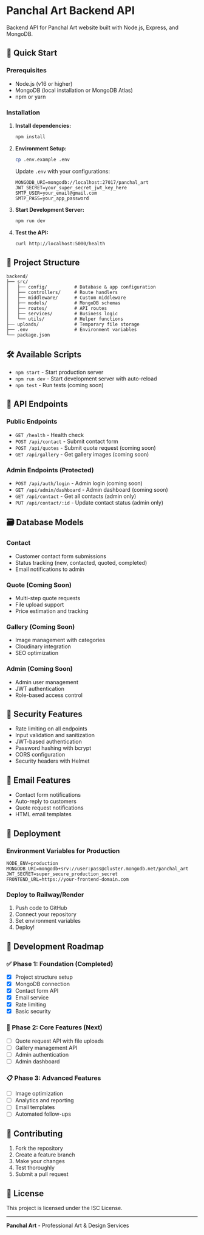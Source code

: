 # Panchal Art Backend API

Backend API for Panchal Art website built with Node.js, Express, and MongoDB.

## 🚀 Quick Start

### Prerequisites
- Node.js (v16 or higher)
- MongoDB (local installation or MongoDB Atlas)
- npm or yarn

### Installation

1. **Install dependencies:**
   ```bash
   npm install
   ```

2. **Environment Setup:**
   ```bash
   cp .env.example .env
   ```
   
   Update `.env` with your configurations:
   ```env
   MONGODB_URI=mongodb://localhost:27017/panchal_art
   JWT_SECRET=your_super_secret_jwt_key_here
   SMTP_USER=your_email@gmail.com
   SMTP_PASS=your_app_password
   ```

3. **Start Development Server:**
   ```bash
   npm run dev
   ```

4. **Test the API:**
   ```bash
   curl http://localhost:5000/health
   ```

## 📁 Project Structure

```
backend/
├── src/
│   ├── config/          # Database & app configuration
│   ├── controllers/     # Route handlers
│   ├── middleware/      # Custom middleware
│   ├── models/          # MongoDB schemas
│   ├── routes/          # API routes
│   ├── services/        # Business logic
│   └── utils/           # Helper functions
├── uploads/             # Temporary file storage
├── .env                 # Environment variables
└── package.json
```

## 🛠️ Available Scripts

- `npm start` - Start production server
- `npm run dev` - Start development server with auto-reload
- `npm test` - Run tests (coming soon)

## 📡 API Endpoints

### Public Endpoints
- `GET /health` - Health check
- `POST /api/contact` - Submit contact form
- `POST /api/quotes` - Submit quote request (coming soon)
- `GET /api/gallery` - Get gallery images (coming soon)

### Admin Endpoints (Protected)
- `POST /api/auth/login` - Admin login (coming soon)
- `GET /api/admin/dashboard` - Admin dashboard (coming soon)
- `GET /api/contact` - Get all contacts (admin only)
- `PUT /api/contact/:id` - Update contact status (admin only)

## 🗃️ Database Models

### Contact
- Customer contact form submissions
- Status tracking (new, contacted, quoted, completed)
- Email notifications to admin

### Quote (Coming Soon)
- Multi-step quote requests
- File upload support
- Price estimation and tracking

### Gallery (Coming Soon)
- Image management with categories
- Cloudinary integration
- SEO optimization

### Admin (Coming Soon)
- Admin user management
- JWT authentication
- Role-based access control

## 🔐 Security Features

- Rate limiting on all endpoints
- Input validation and sanitization
- JWT-based authentication
- Password hashing with bcrypt
- CORS configuration
- Security headers with Helmet

## 📧 Email Features

- Contact form notifications
- Auto-reply to customers
- Quote request notifications
- HTML email templates

## 🚀 Deployment

### Environment Variables for Production
```env
NODE_ENV=production
MONGODB_URI=mongodb+srv://user:pass@cluster.mongodb.net/panchal_art
JWT_SECRET=super_secure_production_secret
FRONTEND_URL=https://your-frontend-domain.com
```

### Deploy to Railway/Render
1. Push code to GitHub
2. Connect your repository
3. Set environment variables
4. Deploy!

## 📝 Development Roadmap

### ✅ Phase 1: Foundation (Completed)
- [x] Project structure setup
- [x] MongoDB connection
- [x] Contact form API
- [x] Email service
- [x] Rate limiting
- [x] Basic security

### 🔄 Phase 2: Core Features (Next)
- [ ] Quote request API with file uploads
- [ ] Gallery management API
- [ ] Admin authentication
- [ ] Admin dashboard

### 📋 Phase 3: Advanced Features
- [ ] Image optimization
- [ ] Analytics and reporting
- [ ] Email templates
- [ ] Automated follow-ups

## 🤝 Contributing

1. Fork the repository
2. Create a feature branch
3. Make your changes
4. Test thoroughly
5. Submit a pull request

## 📄 License

This project is licensed under the ISC License.

---

**Panchal Art** - Professional Art & Design Services
